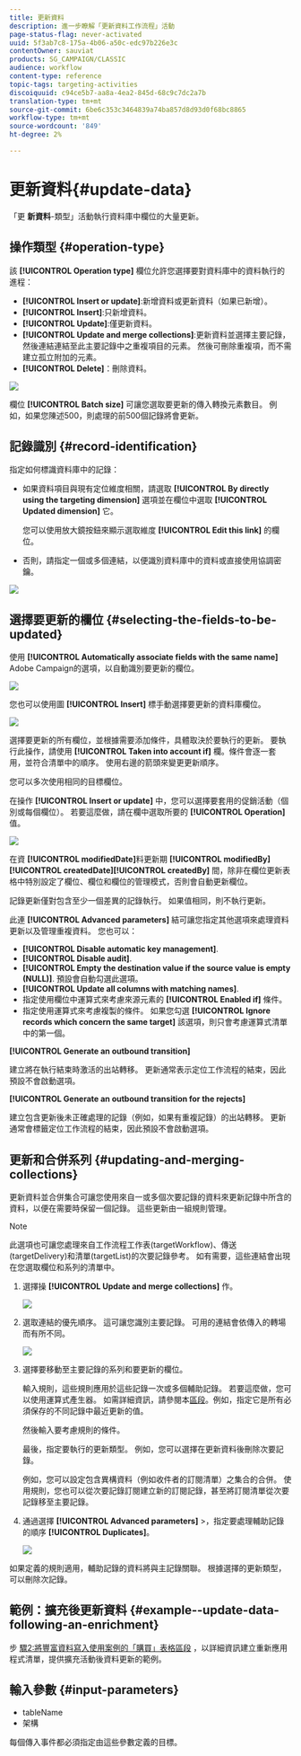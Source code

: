 ```yaml
---
title: 更新資料
description: 進一步瞭解「更新資料工作流程」活動
page-status-flag: never-activated
uuid: 5f3ab7c8-175a-4b06-a50c-edc97b226e3c
contentOwner: sauviat
products: SG_CAMPAIGN/CLASSIC
audience: workflow
content-type: reference
topic-tags: targeting-activities
discoiquuid: c94ce5b7-aa8a-4ea2-845d-68c9c7dc2a7b
translation-type: tm+mt
source-git-commit: 6be6c353c3464839a74ba857d8d93d0f68bc8865
workflow-type: tm+mt
source-wordcount: '849'
ht-degree: 2%

---
```



# 更新資料{#update-data}

「更 **新資料**-類型」活動執行資料庫中欄位的大量更新。

## 操作類型 {#operation-type}

該 **[!UICONTROL Operation type]** 欄位允許您選擇要對資料庫中的資料執行的進程：

* **[!UICONTROL Insert or update]**:新增資料或更新資料（如果已新增）。
* **[!UICONTROL Insert]**:只新增資料。
* **[!UICONTROL Update]**:僅更新資料。
* **[!UICONTROL Update and merge collections]**:更新資料並選擇主要記錄，然後連結連結至此主要記錄中之重複項目的元素。 然後可刪除重複項，而不需建立孤立附加的元素。
* **[!UICONTROL Delete]**：刪除資料。

![](assets/s_advuser_update_data_1.png)

欄位 **[!UICONTROL Batch size]** 可讓您選取要更新的傳入轉換元素數目。 例如，如果您陳述500，則處理的前500個記錄將會更新。

## 記錄識別 {#record-identification}

指定如何標識資料庫中的記錄：

* 如果資料項目與現有定位維度相關，請選取 **[!UICONTROL By directly using the targeting dimension]** 選項並在欄位中選取 **[!UICONTROL Updated dimension]** 它。

   您可以使用放大鏡按鈕來顯示選取維度 **[!UICONTROL Edit this link]** 的欄位。

* 否則，請指定一個或多個連結，以便識別資料庫中的資料或直接使用協調密鑰。

![](assets/s_advuser_update_data_2.png)

## 選擇要更新的欄位 {#selecting-the-fields-to-be-updated}

使用 **[!UICONTROL Automatically associate fields with the same name]** Adobe Campaign的選項，以自動識別要更新的欄位。

![](assets/s_advuser_update_data_3b.png)

您也可以使用圖 **[!UICONTROL Insert]** 標手動選擇要更新的資料庫欄位。

![](assets/s_advuser_update_data_3.png)

選擇要更新的所有欄位，並根據需要添加條件，具體取決於要執行的更新。 要執行此操作，請使用 **[!UICONTROL Taken into account if]** 欄。條件會逐一套用，並符合清單中的順序。 使用右邊的箭頭來變更更新順序。

您可以多次使用相同的目標欄位。

在操作 **[!UICONTROL Insert or update]** 中，您可以選擇要套用的促銷活動（個別或每個欄位）。 若要這麼做，請在欄中選取所要的 **[!UICONTROL Operation]** 值。

![](assets/s_advuser_update_data_5.png)

在資 **[!UICONTROL modifiedDate]**&#x200B;料更新期 **[!UICONTROL modifiedBy]****[!UICONTROL createdDate]****[!UICONTROL createdBy]** 間，除非在欄位更新表格中特別設定了欄位、欄位和欄位的管理模式，否則會自動更新欄位。

記錄更新僅對包含至少一個差異的記錄執行。 如果值相同，則不執行更新。

此連 **[!UICONTROL Advanced parameters]** 結可讓您指定其他選項來處理資料更新以及管理重複資料。 您也可以：

* **[!UICONTROL Disable automatic key management]**.
* **[!UICONTROL Disable audit]**.
* **[!UICONTROL Empty the destination value if the source value is empty (NULL)]**. 預設會自動勾選此選項。
* **[!UICONTROL Update all columns with matching names]**.
* 指定使用欄位中運算式來考慮來源元素的 **[!UICONTROL Enabled if]** 條件。
* 指定使用運算式來考慮複製的條件。 如果您勾選 **[!UICONTROL Ignore records which concern the same target]** 該選項，則只會考慮運算式清單中的第一個。

**[!UICONTROL Generate an outbound transition]**

建立將在執行結束時激活的出站轉移。 更新通常表示定位工作流程的結束，因此預設不會啟動選項。

**[!UICONTROL Generate an outbound transition for the rejects]**

建立包含更新後未正確處理的記錄（例如，如果有重複記錄）的出站轉移。 更新通常會標籤定位工作流程的結束，因此預設不會啟動選項。

## 更新和合併系列 {#updating-and-merging-collections}

更新資料並合併集合可讓您使用來自一或多個次要記錄的資料來更新記錄中所含的資料，以便在需要時保留一個記錄。 這些更新由一組規則管理。

>[!NOTE]
>
>此選項也可讓您處理來自工作流程工作表(targetWorkflow)、傳送(targetDelivery)和清單(targetList)的次要記錄參考。 如有需要，這些連結會出現在您選取欄位和系列的清單中。

1. 選擇操 **[!UICONTROL Update and merge collections]** 作。

   ![](assets/update_and_merge_collections1.png)

1. 選取連結的優先順序。 這可讓您識別主要記錄。 可用的連結會依傳入的轉場而有所不同。

   ![](assets/update_and_merge_collections2.png)

1. 選擇要移動至主要記錄的系列和要更新的欄位。

   輸入規則，這些規則應用於這些記錄一次或多個輔助記錄。 若要這麼做，您可以使用運算式產生器。 如需詳細資訊，請參閱本[區段](../../platform/using/defining-filter-conditions.md#building-expressions)。例如，指定它是所有必須保存的不同記錄中最近更新的值。

   然後輸入要考慮規則的條件。

   最後，指定要執行的更新類型。 例如，您可以選擇在更新資料後刪除次要記錄。

   例如，您可以設定包含異構資料（例如收件者的訂閱清單）之集合的合併。 使用規則，您也可以從次要記錄訂閱建立新的訂閱記錄，甚至將訂閱清單從次要記錄移至主要記錄。

1. 通過選擇 **[!UICONTROL Advanced parameters]** >，指定要處理輔助記錄的順序 **[!UICONTROL Duplicates]**。

   ![](assets/update_and_merge_collections3.png)

如果定義的規則適用，輔助記錄的資料將與主記錄關聯。 根據選擇的更新類型，可以刪除次記錄。

## 範例：擴充後更新資料 {#example--update-data-following-an-enrichment}

步 [驟2:將豐富資料寫入使用案例的「購買」表格區段](../../workflow/using/creating-a-summary-list.md#step-2--writing-enriched-data-to-the--purchases--table) ，以詳細資訊建立重新應用程式清單，提供擴充活動後資料更新的範例。

## 輸入參數 {#input-parameters}

* tableName
* 架構

每個傳入事件都必須指定由這些參數定義的目標。
